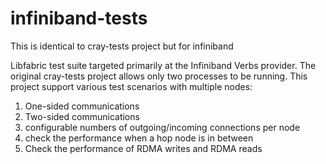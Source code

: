 # infiniband-tests
This is identical to cray-tests project but for infiniband

Libfabric test suite targeted primarily at the Infiniband Verbs provider. The original cray-tests project allows only two processes to be running. This project support various test scenarios with multiple nodes:

1. One-sided communications
2. Two-sided communications
3. configurable numbers of outgoing/incoming connections per node
4. check the performance when a hop node is in between
5. Check the performance of RDMA writes and RDMA reads

